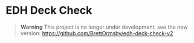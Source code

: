 # EDH Deck Check

> **Warning**
> This project is no longer under development, see the new version: https://github.com/BrettOrmsby/edh-deck-check-v2
